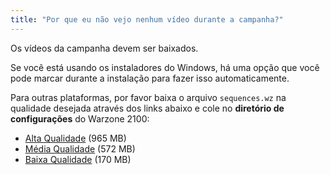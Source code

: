 ```yaml
---
title: "Por que eu não vejo nenhum vídeo durante a campanha?"
---
```


Os vídeos da campanha devem ser baixados.

Se você está usando os instaladores do Windows, há uma opção que você pode marcar durante a instalação para fazer isso automaticamente.

Para outras plataformas, por favor baixa o arquivo `sequences.wz` na qualidade desejada através dos links abaixo e cole no **diretório de configurações** do Warzone 2100:

- [Alta Qualidade](https://sourceforge.net/projects/warzone2100/files/warzone2100/Videos/high-quality-en/sequences.wz/download) (965 MB)
- [Média Qualidade](https://sourceforge.net/projects/warzone2100/files/warzone2100/Videos/standard-quality-en/sequences.wz/download) (572 MB)
- [Baixa Qualidade](https://sourceforge.net/projects/warzone2100/files/warzone2100/Videos/low-quality-en/sequences.wz/download) (170 MB)
